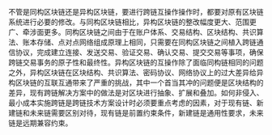 不管是同构区块链还是异构区块链，要进行跨链互操作操作时，都要对原有区块链系统进行必要的修改。与同构区块链相比，异构区块链的整改幅度更大、范围更广、牵涉面更多。同构区块链之间由于在账户体系、交易结构、区块结构、共识算法、账本存储、点对点网络组成原理上相同，只需要在同构区块链之间植入跨链通信协议，完成建立连接、发送交易、验证交易、确认交易、提交交易等事项，确保跨链交易事务的原子性和最终性。异构区块链的互操作除了面临同构链相同的问题之外，异构区块链在区块结构、共识算法、密码协议、网络协议上的过大差异给异构区块链的互联互通带来了严重的挑战，其中一个首当其冲的问题便是区块结构的差异，现有跨链解决方案中的做法是对区块进行抽象、扩展和叠加。如何非侵入、最小成本实施跨链是跨链技术方案设计时必须要重点考虑的因素，对于现有链、新建链和未来链需要区别对待，现有链是前置约束条件，新建链是通用性要求，未来链是远期兼容约束。
